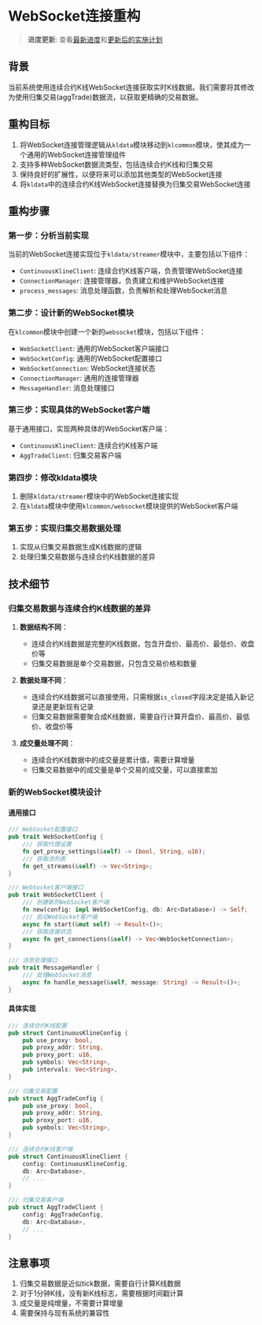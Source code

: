 # WebSocket连接重构

> **进度更新**: 查看[最新进度](./progress_update.md)和[更新后的实施计划](./implementation_plan.md)

## 背景

当前系统使用连续合约K线WebSocket连接获取实时K线数据。我们需要将其修改为使用归集交易(aggTrade)数据流，以获取更精确的交易数据。

## 重构目标

1. 将WebSocket连接管理逻辑从`kldata`模块移动到`klcommon`模块，使其成为一个通用的WebSocket连接管理组件
2. 支持多种WebSocket数据流类型，包括连续合约K线和归集交易
3. 保持良好的扩展性，以便将来可以添加其他类型的WebSocket连接
4. 将`kldata`中的连续合约K线WebSocket连接替换为归集交易WebSocket连接

## 重构步骤

### 第一步：分析当前实现

当前的WebSocket连接实现位于`kldata/streamer`模块中，主要包括以下组件：

- `ContinuousKlineClient`: 连续合约K线客户端，负责管理WebSocket连接
- `ConnectionManager`: 连接管理器，负责建立和维护WebSocket连接
- `process_messages`: 消息处理函数，负责解析和处理WebSocket消息

### 第二步：设计新的WebSocket模块

在`klcommon`模块中创建一个新的`websocket`模块，包括以下组件：

- `WebSocketClient`: 通用的WebSocket客户端接口
- `WebSocketConfig`: 通用的WebSocket配置接口
- `WebSocketConnection`: WebSocket连接状态
- `ConnectionManager`: 通用的连接管理器
- `MessageHandler`: 消息处理接口

### 第三步：实现具体的WebSocket客户端

基于通用接口，实现两种具体的WebSocket客户端：

- `ContinuousKlineClient`: 连续合约K线客户端
- `AggTradeClient`: 归集交易客户端

### 第四步：修改kldata模块

1. 删除`kldata/streamer`模块中的WebSocket连接实现
2. 在`kldata`模块中使用`klcommon/websocket`模块提供的WebSocket客户端

### 第五步：实现归集交易数据处理

1. 实现从归集交易数据生成K线数据的逻辑
2. 处理归集交易数据与连续合约K线数据的差异

## 技术细节

### 归集交易数据与连续合约K线数据的差异

1. **数据结构不同**：
   - 连续合约K线数据是完整的K线数据，包含开盘价、最高价、最低价、收盘价等
   - 归集交易数据是单个交易数据，只包含交易价格和数量

2. **数据处理不同**：
   - 连续合约K线数据可以直接使用，只需根据`is_closed`字段决定是插入新记录还是更新现有记录
   - 归集交易数据需要聚合成K线数据，需要自行计算开盘价、最高价、最低价、收盘价等

3. **成交量处理不同**：
   - 连续合约K线数据中的成交量是累计值，需要计算增量
   - 归集交易数据中的成交量是单个交易的成交量，可以直接累加

### 新的WebSocket模块设计

#### 通用接口

```rust
/// WebSocket配置接口
pub trait WebSocketConfig {
    /// 获取代理设置
    fn get_proxy_settings(&self) -> (bool, String, u16);
    /// 获取流列表
    fn get_streams(&self) -> Vec<String>;
}

/// WebSocket客户端接口
pub trait WebSocketClient {
    /// 创建新的WebSocket客户端
    fn new(config: impl WebSocketConfig, db: Arc<Database>) -> Self;
    /// 启动WebSocket客户端
    async fn start(&mut self) -> Result<()>;
    /// 获取连接状态
    async fn get_connections(&self) -> Vec<WebSocketConnection>;
}

/// 消息处理接口
pub trait MessageHandler {
    /// 处理WebSocket消息
    async fn handle_message(&self, message: String) -> Result<()>;
}
```

#### 具体实现

```rust
/// 连续合约K线配置
pub struct ContinuousKlineConfig {
    pub use_proxy: bool,
    pub proxy_addr: String,
    pub proxy_port: u16,
    pub symbols: Vec<String>,
    pub intervals: Vec<String>,
}

/// 归集交易配置
pub struct AggTradeConfig {
    pub use_proxy: bool,
    pub proxy_addr: String,
    pub proxy_port: u16,
    pub symbols: Vec<String>,
}

/// 连续合约K线客户端
pub struct ContinuousKlineClient {
    config: ContinuousKlineConfig,
    db: Arc<Database>,
    // ...
}

/// 归集交易客户端
pub struct AggTradeClient {
    config: AggTradeConfig,
    db: Arc<Database>,
    // ...
}
```

## 注意事项

1. 归集交易数据是近似tick数据，需要自行计算K线数据
2. 对于1分钟K线，没有新K线标志，需要根据时间戳计算
3. 成交量是纯增量，不需要计算增量
4. 需要保持与现有系统的兼容性
